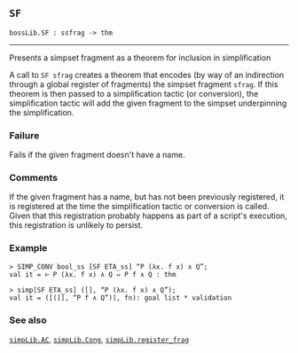 ## `SF`

``` hol4
bossLib.SF : ssfrag -> thm
```

------------------------------------------------------------------------

Presents a simpset fragment as a theorem for inclusion in simplification

A call to `SF sfrag` creates a theorem that encodes (by way of an
indirection through a global register of fragments) the simpset fragment
`sfrag`. If this theorem is then passed to a simplification tactic (or
conversion), the simplification tactic will add the given fragment to
the simpset underpinning the simplification.

### Failure

Fails if the given fragment doesn't have a name.

### Comments

If the given fragment has a name, but has not been previously
registered, it is registered at the time the simplification tactic or
conversion is called. Given that this registration probably happens as
part of a script's execution, this registration is unlikely to persist.

### Example

``` hol4
> SIMP_CONV bool_ss [SF ETA_ss] “P (λx. f x) ∧ Q”;
val it = ⊢ P (λx. f x) ∧ Q ⇔ P f ∧ Q : thm

> simp[SF ETA_ss] ([], “P (λx. f x) ∧ Q”);
val it = ([([], “P f ∧ Q”)], fn): goal list * validation
```

### See also

[`simpLib.AC`](#simpLib.AC), [`simpLib.Cong`](#simpLib.Cong),
[`simpLib.register_frag`](#simpLib.register_frag)
